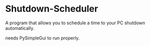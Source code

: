 # Shutdown-Scheduler
A program that allows you to schedule a time to your PC shutdown automatically.

needs PySimpleGui to run properly.
